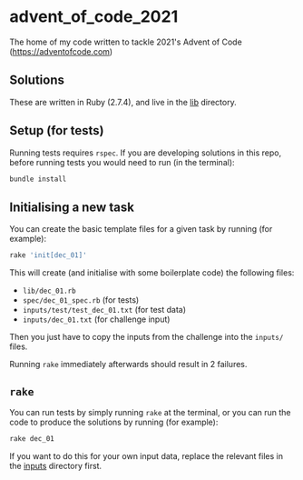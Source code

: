 # advent_of_code_2021
The home of my code written to tackle 2021's Advent of Code (https://adventofcode.com)

## Solutions

These are written in Ruby (2.7.4), and live in the [lib](/lib) directory.

## Setup (for tests)

Running tests requires `rspec`. If you are developing solutions in this repo, before running tests you would need to run (in the terminal):

```sh
bundle install
```

## Initialising a new task

You can create the basic template files for a given task by running (for example):

```sh
rake 'init[dec_01]'
```

This will create (and initialise with some boilerplate code) the following files:

* `lib/dec_01.rb`
* `spec/dec_01_spec.rb` (for tests)
* `inputs/test/test_dec_01.txt` (for test data)
* `inputs/dec_01.txt` (for challenge input)

Then you just have to copy the inputs from the challenge into the `inputs/` files.

Running `rake` immediately afterwards should result in 2 failures.

## `rake`

You can run tests by simply running `rake` at the terminal, or you can run the code to produce the solutions by running (for example):

```sh
rake dec_01
```

If you want to do this for your own input data, replace the relevant files in the [inputs](/inputs) directory first.

